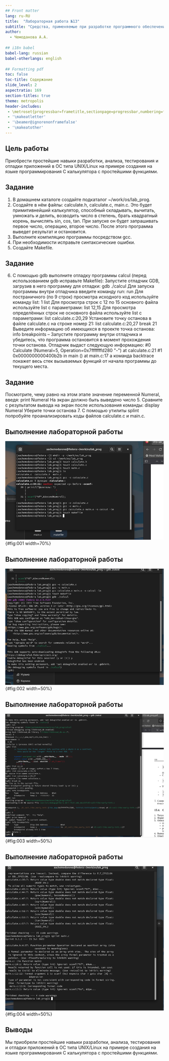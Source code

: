 ```yaml
---
## Front matter
lang: ru-RU
title:  "Лабораторная работа №13"
subtitle: "Средства, применяемые при разработке программного обеспечения в ОС Типа UNIX/Linux"
author:
  - Чемоданова А.А.

## i18n babel
babel-lang: russian
babel-otherlangs: english

## Formatting pdf
toc: false
toc-title: Содержание
slide_level: 2
aspectratio: 169
section-titles: true
theme: metropolis
header-includes:
 - \metroset{progressbar=frametitle,sectionpage=progressbar,numbering=fraction}
 - '\makeatletter'
 - '\beamer@ignorenonframefalse'
 - '\makeatother'
---
```


## Цель работы

Приобрести простейшие навыки разработки, анализа, тестирования и отладки приложений в ОС типа UNIX/Linux на примере создания на языке программирования С калькулятора с простейшими функциями.

## Задание

1. В домашнем каталоге создайте подкаталог ~/work/os/lab_prog.
2. Создайте в нём файлы: calculate.h, calculate.c, main.c. Это будет примитивнейший калькулятор, способный складывать, вычитать, умножать и делить, возводить число в степень, брать квадратный корень, вычислять sin, cos, tan. При запуске он будет запрашивать первое число, операцию, второе число. После этого программа выведет результат и остановится.
3. Выполните компиляцию программы посредством gcc.
4. При необходимости исправьте синтаксические ошибки.
5. Создайте Makefile.

## Задание

6. С помощью gdb выполните отладку программы calcul (перед использованием gdb исправьте Makefile):
Запустите отладчик GDB, загрузив в него программу для отладки: gdb ./calcul
Для запуска программы внутри отладчика введите команду run: run
Для постраничного (по 9 строк) просмотра исходного код используйте команду list: 1 list
Для просмотра строк с 12 по 15 основного файла используйте list с параметрами: list 12,15
Для просмотра определённых строк не основного файла используйте list с параметрами: list calculate.c:20,29
Установите точку останова в файле calculate.c на строке номер 21: list calculate.c:20,27 break 21
Выведите информацию об имеющихся в проекте точка останова: info breakpoints – Запустите программу внутри отладчика и убедитесь, что программа остановится в момент прохождения точки останова.
Отладчик выдаст следующую информацию: #0 Calculate (Numeral=5, Operation=0x7fffffffd280 "-") at calculate.c:21 #1 0x0000000000400b2b in main () at main.c:17 а команда backtrace покажет весь стек вызываемых функций от начала программы до текущего места.

## Задание

Посмотрите, чему равно на этом этапе значение переменной Numeral, введя: print Numeral На экран должно быть выведено число 5.
Сравните с результатом вывода на экран после использования команды: display Numeral
Уберите точки останова
7. С помощью утилиты splint попробуйте проанализировать коды файлов calculate.c и main.c.

## Выполнение лабораторной работы

![Каталог, файлы и компиляция](image/1.png){#fig:001 width=70%}

## Выполнение лабораторной работы

![Запуск программы calcul](image/2.png){#fig:002 width=50%}

## Выполнение лабораторной работы

![Работа в gdb](image/3.png){#fig:003 width=50%}

## Выполнение лабораторной работы

![Splint](image/4.png){#fig:004 width=50%}

## Выводы

Мы приобрели простейшие навыки разработки, анализа, тестирования и отладки приложений в ОС типа UNIX/Linux на примере создания на языке программирования С калькулятора с простейшими функциями.
